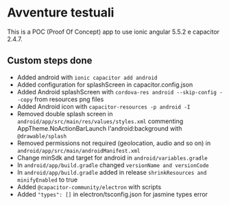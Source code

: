# Avventure testuali

This is a POC (Proof Of Concept) app to use ionic angular 5.5.2 e capacitor 2.4.7.

## Custom steps done

- Added android with `ionic capacitor add android`
- Added configuration for splashScreen in capacitor.config.json
- Added Android splashScreen with `cordova-res android --skip-config --copy` from resources png files
- Added Android icon with `capacitor-resources -p android -I`
- Removed double splash screen in `android/app/src/main/res/values/styles.xml` commenting AppTheme.NoActionBarLaunch l'android:background with `@drawable/splash`
- Removed permissions not required (geolocation, audio and so on) in `android/app/src/main/androidManifest.xml`
- Change minSdk and target for android in `android/variables.gradle`
- In `android/app/build.gradle` changed `versionName and versionCode`
- In `android/app/build.gradle` added in release `shrinkResources and minifyEnabled` to true
- Added `@capacitor-community/electron` with scripts
- Added `"types": []` in electron/tsconfig.json for jasmine types error
